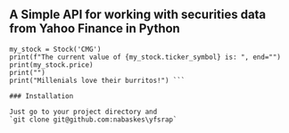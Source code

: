 ## A Simple API for working with securities data from Yahoo Finance in Python

```from yfscrap.stock import Stock
my_stock = Stock('CMG')
print(f"The current value of {my_stock.ticker_symbol} is: ", end="")
print(my_stock.price)
print("")
print("Millenials love their burritos!") ```

### Installation

Just go to your project directory and
`git clone git@github.com:nabaskes\yfsrap`
